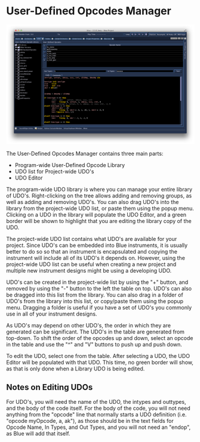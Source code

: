 # User-Defined Opcodes Manager

![ User-Defined Opcodes Manager ](../../../images/udoWindow.png)

The User-Defined Opcodes Manager contains three main parts:

  - Program-wide User-Defined Opcode Library
  - UDO list for Project-wide UDO's
  - UDO Editor

The program-wide UDO library is where you can manage your entire library
of UDO's. Right-clicking on the tree allows adding and removing groups,
as well as adding and removing UDO's. You can also drag UDO's into the
library from the project-wide UDO list, or paste them using the popup
menu. Clicking on a UDO in the library will populate the UDO Editor, and
a green border will be shown to highlight that you are editing the
library copy of the UDO.

The project-wide UDO list contains what UDO's are available for your
project. Since UDO's can be embedded into Blue instruments, it is
usually better to do so so that an instrument is encapsulated and
copying the instrument will include all of its UDO's it depends on.
However, using the project-wide UDO list can be useful when creating a
new project and multiple new instrument designs might be using a
developing UDO.

UDO's can be created in the project-wide list by using the "+" button,
and removed by using the "-" button to the left the table on top. UDO's
can also be dragged into this list from the library. You can also drag
in a folder of UDO's from the library into this list, or copy/paste them
using the popup menu. Dragging a folder is useful if you have a set of
UDO's you commonly use in all of your instrument designs.

As UDO's may depend on other UDO's, the order in which they are
generated can be significant. The UDO's in the table are generated from
top-down. To shift the order of the opcodes up and down, select an
opcode in the table and use the "^" and "V" buttons to push up and push
down.

To edit the UDO, select one from the table. After selecting a UDO, the
UDO Editor will be populated with that UDO. This time, no green border
will show, as that is only done when a Library UDO is being edited.

## Notes on Editing UDOs

For UDO's, you will need the name of the UDO, the intypes and outtypes,
and the body of the code itself. For the body of the code, you will not
need anything from the "opcode" line that normally starts a UDO
definition (i.e. "opcode myOpcode, a, ak"), as those should be in the
text fields for Opcode Name, In Types, and Out Types, and you will not
need an "endop", as Blue will add that itself.

<!-- 

TODO - add documentation on Importing Blue or Csound UDOs

## User-Defined Opcode Repository Browser

![ User-Defined Opcode Repository Browser ](../../../images/udoDB.png)

Using the "I" Button will open up the UDO Repository browser. The
browser shows the available UDO's in the repository on Csounds.com and
allows for importing from the repository straight into your project. -->
